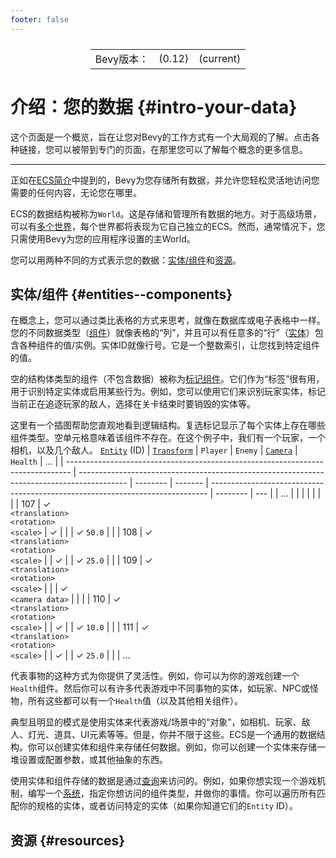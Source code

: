 ```yaml
---
footer: false
---
```

<table style="display:flex;justify-content:center">
  <tr>
    <td>Bevy版本：</td>
    <td>(0.12)</td>
    <td>(current)</td>
  </tr>
</table>

# 介绍：您的数据 {#intro-your-data}
这个页面是一个概览，旨在让您对Bevy的工作方式有一个大局观的了解。点击各种链接，您可以被带到专门的页面，在那里您可以了解每个概念的更多信息。

----

正如在[ECS简介](/guide/14.programming/14.1ecs-intro)中提到的，Bevy为您存储所有数据，并允许您轻松灵活地访问您需要的任何内容，无论您在哪里。

ECS的数据结构被称为`World`。这是存储和管理所有数据的地方。对于高级场景，可以有[多个世界](/guide/14.programming/14.5intro-data#entities--components)，每个世界都将表现为它自己独立的ECS。然而，通常情况下，您只需使用Bevy为您的应用程序设置的主World。

您可以用两种不同的方式表示您的数据：[实体/组件](#entities--components)和[资源](#resources)。

## 实体/组件 {#entities--components}
在概念上，您可以通过类比表格的方式来思考，就像在数据库或电子表格中一样。您的不同数据类型（[组件](/guide/14.programming/14.7ec#components)）就像表格的“列”，并且可以有任意多的“行”（[实体](/guide/14.programming/14.7ec#entities)）包含各种组件的值/实例。实体ID就像行号。它是一个整数索引，让您找到特定组件的值。

空的结构体类型的组件（不包含数据）被称为[标记组件](/guide/14.programming/14.7ec#components)。它们作为“标签”很有用，用于识别特定实体或启用某些行为。例如，您可以使用它们来识别玩家实体，标记当前正在追逐玩家的敌人，选择在关卡结束时要销毁的实体等。

这里有一个插图帮助您直观地看到逻辑结构。复选标记显示了每个实体上存在哪些组件类型。空单元格意味着该组件不存在。在这个例子中，我们有一个玩家，一个相机，以及几个敌人。
[`Entity`](https://docs.rs/bevy/0.12.0/bevy/ecs/entity/struct.Entity.html) (ID) | [`Transform`](https://docs.rs/bevy/0.12.0/bevy/transform/components/struct.Transform.html) | `Player` | `Enemy` | [`Camera`](https://docs.rs/bevy/0.12.0/bevy/render/camera/struct.Camera.html) | `Health` | ... |
| ------------------------------------------------------------------------------- | ------------------------------------------------------------------------------------------ | -------- | ------- | ----------------------------------------------------------------------------- | -------- | --- |
| ...                                                                             |                                                                                            |          |         |                                                                               |          |     |
| 107                                                                             | ✓ <br>`<translation>`<br>`<rotation>`<br>`<scale>`                                                   | ✓        |         |                                                                               | ✓ `50.0` |     |
| 108                                                                             | ✓ <br>`<translation>`<br>`<rotation>`<br>`<scale>`                                                   |          | ✓       |                                                                               | ✓ `25.0` |     |
| 109                                                                             | ✓ <br>`<translation>`<br>`<rotation>`<br>`<scale>`                                                   |          |         | ✓ <br>`<camera data>`                                                             |          |     |
| 110                                                                             | ✓ <br>`<translation>`<br>`<rotation>`<br>`<scale>`                                                   |          | ✓       |                                                                               | ✓ `10.0` |     |
| 111                                                                             | ✓ <br>`<translation>`<br>`<rotation>`<br>`<scale>`                                                   |          | ✓       |                                                                               | ✓ `25.0` |     |
| ...

代表事物的这种方式为你提供了灵活性。例如，你可以为你的游戏创建一个`Health`组件。然后你可以有许多代表游戏中不同事物的实体，如玩家、NPC或怪物，所有这些都可以有一个`Health`值（以及其他相关组件）。

典型且明显的模式是使用实体来代表游戏/场景中的“对象”，如相机、玩家、敌人、灯光、道具、UI元素等等。但是，你并不限于这些。ECS是一个通用的数据结构。你可以创建实体和组件来存储任何数据。例如，你可以创建一个实体来存储一堆设置或配置参数，或其他抽象的东西。

使用实体和组件存储的数据是通过[查询](/guide/14.programming/14.9queries)来访问的。例如，如果你想实现一个游戏机制，编写一个[系统](/guide/14.programming/14.5systems)，指定你想访问的组件类型，并做你的事情。你可以遍历所有匹配你的规格的实体，或者访问特定的实体（如果你知道它们的`Entity` ID）。

## 资源 {#resources}